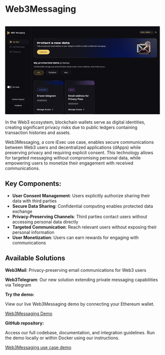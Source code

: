 <script setup>
import { Icon } from '@iconify/vue';
</script>

# Web3Messaging

<a href="https://demo.iex.ec/web3messaging/" target="_blank" rel="noreferrer" style="display: inline-block; margin-top: 20px">
  <img src="/assets/web3messaging-screenshot.png" alt="Web3Messaging screenshot">
</a>

In the Web3 ecosystem, blockchain wallets serve as digital identities, creating
significant privacy risks due to public ledgers containing transaction histories
and assets.

Web3Messaging, a core iExec use case, enables secure communications between Web3
users and decentralized applications (dApps) while preserving privacy and
requiring explicit consent. This technology allows for targeted messaging
without compromising personal data, while empowering users to monetize their
engagement with received communications.

## Key Components:

- **User Consent Management**: Users explicitly authorize sharing their data
  with third parties
- **Secure Data Sharing**: Confidential computing enables protected data
  exchange
- **Privacy-Preserving Channels**: Third parties contact users without accessing
  personal data directly
- **Targeted Communication**: Reach relevant users without exposing their
  personal information
- **User Monetization**: Users can earn rewards for engaging with communications

## Available Solutions

**Web3Mail**: Privacy-preserving email communications for Web3 users

**Web3Telegram**: Our new solution extending private messaging capabilities via
Telegram

**Try the demo:**

View our live Web3Messaging demo by connecting your Ethereum wallet.

<a href="https://demo.iex.ec/web3messaging" target="_blank" rel="noreferrer" class="link-as-block">
  <Icon icon="mdi:art" height="25" style="margin-right: -1px" /> Web3Messaging Demo
</a>

**GitHub repository:**

Access our full codebase, documentation, and integration guidelines. Run the
demo locally or within Docker using our instructions.

<a href="https://github.com/iExecBlockchainComputing/web3-messaging-usecase-demo" target="_blank" rel="noreferrer" class="link-as-block">
  <Icon icon="mdi:github" height="24" /> Web3Messaging use case demo
</a>
